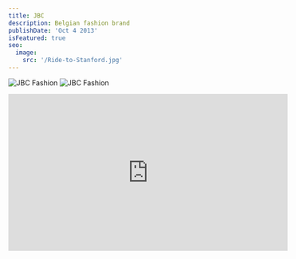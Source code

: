 ```yaml
---
title: JBC
description: Belgian fashion brand
publishDate: 'Oct 4 2013'
isFeatured: true
seo:
  image:
    src: '/Ride-to-Stanford.jpg'
---
```


![JBC Fashion](/jbc1.jpg)
![JBC Fashion](/jbc2.jpg)

<iframe width="560" height="315" src="https://www.youtube.com/embed/8eubwiygYCA?si=-ZzacVAEyAN_vcUq" title="YouTube video player" frameborder="0" allow="accelerometer; autoplay; clipboard-write; encrypted-media; gyroscope; picture-in-picture; web-share" referrerpolicy="strict-origin-when-cross-origin" allowfullscreen></iframe>